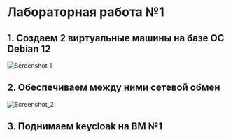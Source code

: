 # Лабораторная работа №1
## 1. Создаем 2 виртуальные машины на базе ОС Debian 12
![Screenshot_1](https://github.com/smallrus-web/TOIB_LAB1/assets/71121962/1a651c09-0b54-4ce1-8598-895f03b08048)
## 2. Обеспечиваем между ними сетевой обмен
![Screenshot_2](https://github.com/smallrus-web/TOIB_LAB1/assets/71121962/3a68eb59-c8c5-4b9b-8021-ea7a45aada53)

## 3. Поднимаем keycloak на ВМ №1
